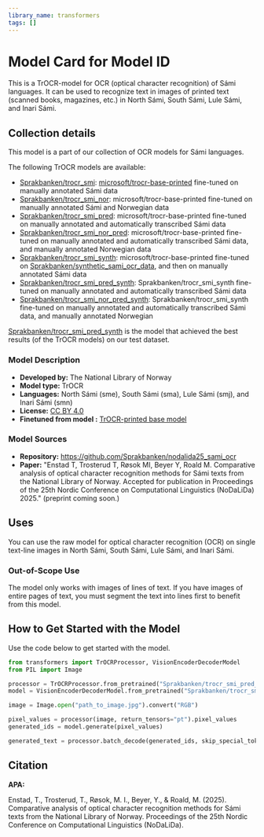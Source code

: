 ```yaml
---
library_name: transformers
tags: []
---
```


# Model Card for Model ID
This is a TrOCR-model for OCR (optical character recognition) of Sámi languages.
It can be used to recognize text in images of printed text (scanned books, magazines, etc.) in North Sámi, South Sámi, Lule Sámi, and Inari Sámi.

## Collection details 
This model is a part of our collection of OCR models for Sámi languages.

The following TrOCR models are available:
- [Sprakbanken/trocr_smi](https://huggingface.co/Sprakbanken/trocr_smi): [microsoft/trocr-base-printed](https://huggingface.co/microsoft/trocr-base-printed) fine-tuned on manually annotated Sámi data
- [Sprakbanken/trocr_smi_nor](https://huggingface.co/Sprakbanken/trocr_smi_nor): microsoft/trocr-base-printed fine-tuned on manually annotated Sámi and Norwegian data
- [Sprakbanken/trocr_smi_pred](https://huggingface.co/Sprakbanken/trocr_smi_pred): microsoft/trocr-base-printed fine-tuned on manually annotated and automatically transcribed Sámi data
- [Sprakbanken/trocr_smi_nor_pred](https://huggingface.co/Sprakbanken/trocr_smi_nor_pred): microsoft/trocr-base-printed fine-tuned on manually annotated and automatically transcribed Sámi data, and manually annotated Norwegian data
- [Sprakbanken/trocr_smi_synth](https://huggingface.co/Sprakbanken/trocr_smi_synth): microsoft/trocr-base-printed fine-tuned on [Sprakbanken/synthetic_sami_ocr_data](https://huggingface.co/datasets/Sprakbanken/synthetic_sami_ocr_data), and then on manually annotated Sámi data
- [Sprakbanken/trocr_smi_pred_synth](https://huggingface.co/Sprakbanken/trocr_smi_pred_synth): Sprakbanken/trocr_smi_synth fine-tuned on manually annotated and automatically transcribed Sámi data
- [Sprakbanken/trocr_smi_nor_pred_synth](https://huggingface.co/Sprakbanken/trocr_smi_nor_pred_synth): Sprakbanken/trocr_smi_synth fine-tuned on manually annotated and automatically transcribed Sámi data, and manually annotated Norwegian

[Sprakbanken/trocr_smi_pred_synth](https://huggingface.co/Sprakbanken/trocr_smi_pred_synth) is the model that achieved the best results (of the TrOCR models) on our test dataset.


### Model Description

- **Developed by:** The National Library of Norway
- **Model type:** TrOCR
- **Languages:**  North Sámi (sme), South Sámi (sma), Lule Sámi (smj), and Inari Sámi (smn)
- **License:** [CC BY 4.0](https://creativecommons.org/licenses/by/4.0/)
- **Finetuned from model :** [TrOCR-printed base model](https://huggingface.co/microsoft/trocr-base-printed)

### Model Sources 

- **Repository:** https://github.com/Sprakbanken/nodalida25_sami_ocr
- **Paper:** "Enstad T, Trosterud T, Røsok MI, Beyer Y, Roald M. Comparative analysis of optical character recognition methods for Sámi texts from the National Library of Norway. Accepted for publication in Proceedings of the 25th Nordic Conference on Computational Linguistics (NoDaLiDa) 2025." (preprint coming soon.)

## Uses
You can use the raw model for optical character recognition (OCR) on single text-line images in North Sámi, South Sámi, Lule Sámi, and Inari Sámi. 

### Out-of-Scope Use
The model only works with images of lines of text.
If you have images of entire pages of text, you must segment the text into lines first to benefit from this model.


## How to Get Started with the Model

Use the code below to get started with the model.

```python
from transformers import TrOCRProcessor, VisionEncoderDecoderModel
from PIL import Image

processor = TrOCRProcessor.from_pretrained("Sprakbanken/trocr_smi_pred_synth")
model = VisionEncoderDecoderModel.from_pretrained("Sprakbanken/trocr_smi_pred_synth")

image = Image.open("path_to_image.jpg").convert("RGB")

pixel_values = processor(image, return_tensors="pt").pixel_values
generated_ids = model.generate(pixel_values)

generated_text = processor.batch_decode(generated_ids, skip_special_tokens=True)[0]
```
## Citation 

**APA:**

Enstad, T., Trosterud, T., Røsok, M. I., Beyer, Y., & Roald, M. (2025). Comparative analysis of optical character recognition methods for Sámi texts from the National Library of Norway. Proceedings of the 25th Nordic Conference on Computational Linguistics (NoDaLiDa).
